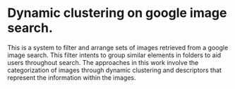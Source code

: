 # Dynamic clustering on google image search.

This is a system to filter and arrange sets of images retrieved from a google image search. This filter intents to group similar elements in folders to aid users throughout search. The approaches in this work involve the categorization of images through dynamic clustering and descriptors that represent the information within the images.

